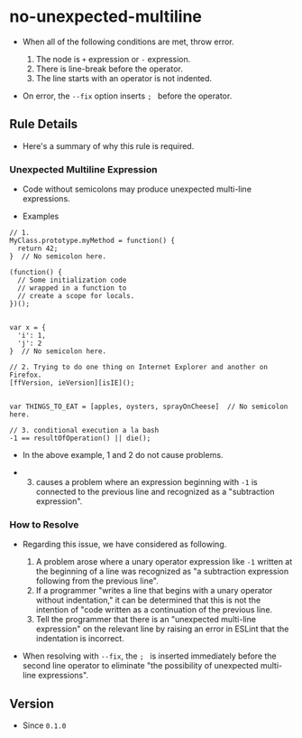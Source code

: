 # no-unexpected-multiline

* When all of the following conditions are met, throw error.
  1. The node is `+` expression or `-` expression.
  2. There is line-break before the operator.
  3. The line starts with an operator is not indented.

* On error, the `--fix` option inserts `; ` before the operator.

## Rule Details

* Here's a summary of why this rule is required.

### Unexpected Multiline Expression

* Code without semicolons may produce unexpected multi-line expressions.

* Examples

```
// 1.
MyClass.prototype.myMethod = function() {
  return 42;
}  // No semicolon here.

(function() {
  // Some initialization code
  // wrapped in a function to
  // create a scope for locals.
})();


var x = {
  'i': 1,
  'j': 2
}  // No semicolon here.

// 2. Trying to do one thing on Internet Explorer and another on Firefox.
[ffVersion, ieVersion][isIE]();


var THINGS_TO_EAT = [apples, oysters, sprayOnCheese]  // No semicolon here.

// 3. conditional execution a la bash
-1 == resultOfOperation() || die();
```

* In the above example, 1 and 2 do not cause problems.

* 3. causes a problem where an expression beginning with `-1` is connected to the previous line and recognized as a "subtraction expression".

### How to Resolve

* Regarding this issue, we have considered as following.

  1. A problem arose where a unary operator expression like `-1` written at the beginning of a line was recognized as "a subtraction expression following from the previous line".
  1. If a programmer "writes a line that begins with a unary operator without indentation," it can be determined that this is not the intention of "code written as a continuation of the previous line.
  1. Tell the programmer that there is an "unexpected multi-line expression" on the relevant line by raising an error in ESLint that the indentation is incorrect.

* When resolving with `--fix`, the `; ` is inserted immediately before the second line operator to eliminate "the possibility of unexpected multi-line expressions".

## Version

* Since `0.1.0`
